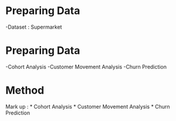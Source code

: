 # Preparing Data
-Dataset : Supermarket

# Preparing Data
-Cohort Analysis
-Customer Movement Analysis
-Churn Prediction

# Method

Mark up : * Cohort Analysis
          * Customer Movement Analysis
          * Churn Prediction
